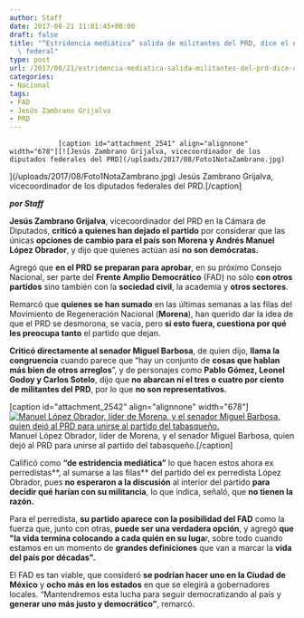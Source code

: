 ```yaml
---
author: Staff
date: 2017-08-21 11:01:45+00:00
draft: false
title: "“Estridencia mediática” salida de militantes del PRD, dice el diputado\
  \ federal"
type: post
url: /2017/08/21/estridencia-mediatica-salida-militantes-del-prd-dice-diputado-federal/
categories:
- Nacional
tags:
- FAD
- Jesús Zambrano Grijalva
- PRD
---
```



				[caption id="attachment_2541" align="alignnone" width="678"][![Jesús Zambrano Grijalva, vicecoordinador de los diputados federales del PRD](/uploads/2017/08/Foto1NotaZambrano.jpg)
](/uploads/2017/08/Foto1NotaZambrano.jpg) Jesús Zambrano Grijalva, vicecoordinador de los diputados federales del PRD.[/caption]

_**por Staff**_

**Jesús Zambrano Grijalva**, vicecoordinador del PRD en la Cámara de Diputados, **criticó a quienes han dejado el partido** por considerar que las únicas **opciones de cambio para el país son Morena y Andrés Manuel López Obrador**, y dijo que quienes actúan así **no son demócratas.**

Agregó que **en el PRD se preparan para aprobar**, en su próximo Consejo Nacional, ser parte del **Frente Amplio Democrático** (FAD) no sólo **con otros partidos** sino también con la **sociedad civil**, la academia y **otros sectores**.

Remarcó que **quienes se han sumado** en las últimas semanas a las filas del Movimiento de Regeneración Nacional (**Morena**), han querido dar la idea de que el PRD se desmorona, se vacía, pero **si esto fuera, cuestiona por qué les preocupa tanto** el partido que dejan.

**Criticó directamente al senador Miguel Barbosa**, de quien dijo, **llama la congruencia** cuando parece que “hay un conjunto de **cosas que hablan más bien de otros arreglos**”, y de personajes como **Pablo Gómez, Leonel Godoy y Carlos Sotelo**, dijo que **no abarcan ni el tres o cuatro por ciento de militantes del PRD**, por lo que **no son representativos.**

[caption id="attachment_2542" align="alignnone" width="678"][![Manuel López Obrador, líder de Morena, y el senador Miguel Barbosa, quien dejó al PRD para unirse al partido del tabasqueño.](/uploads/2017/08/Foto2NotaZambrano.jpg)
](/uploads/2017/08/Foto2NotaZambrano.jpg) Manuel López Obrador, líder de Morena, y el senador Miguel Barbosa, quien dejó al PRD para unirse al partido del tabasqueño.[/caption]

Calificó como **“de estridencia mediática”** lo que hacen estos ahora ex perredistas**, al sumarse a las filas** del partido del ex perredista López Obrador, pues **no esperaron a la discusión** al interior del partido **para decidir qué harían con su militancia**, lo que indica, señaló, que **no tienen la razón.**

Para el perredista, **su partido aparece con la posibilidad del FAD** como la fuerza que, junto con otras, **puede ser una verdadera opción**, y agregó **que "la vida termina colocando a cada quién en su luga**r, sobre todo cuando estamos en un momento de **grandes definiciones** que van a marcar la **vida del país por décadas".**

El FAD es tan viable, que consideró **se podrían hacer uno en la Ciudad de México** y **ocho más en los estados** en que se elegirá a gobernadores locales. “Mantendremos esta lucha para seguir democratizando al país y **generar uno más justo y democrático”**, remarcó.		
